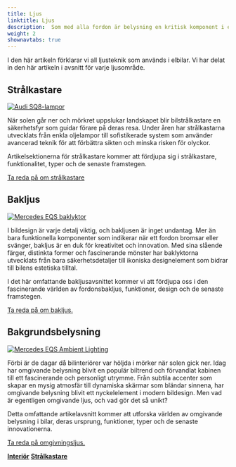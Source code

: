 ```yaml
---
title: Ljus
linktitle: Ljus
description:  Som med alla fordon är belysning en kritisk komponent i elbilar och många tillverkare har utrustat sina elbilar med avancerad ljusteknik.
weight: 2
shownavtabs: true
---
```

<!-- markdownlint-disable MD033 -->

I den här artikeln förklarar vi all ljusteknik som används i elbilar. Vi har delat in den här artikeln i avsnitt för varje ljusområde.

## Strålkastare

<figur>
      <a href="headlights/">
      <img src="https://media.evkx.net/multimedia/technology/lights/audisq8lights_st.jpg" alt="Audi SQ8-lampor" title="Audi SQ8-lampor" class="img-fluid">
      </a>
</figur>

När solen går ner och mörkret uppslukar landskapet blir bilstrålkastare en säkerhetsfyr som guidar förare på deras resa. Under åren har strålkastarna utvecklats från enkla oljelampor till sofistikerade system som använder avancerad teknik för att förbättra sikten och minska risken för olyckor.

Artikelsektionerna för strålkastare kommer att fördjupa sig i strålkastare, funktionalitet, typer och de senaste framstegen.

[Ta reda på om strålkastare](headlights/)

## Bakljus

<figur>
      <a href="rearlights/">
      <img src="https://media.evkx.net/multimedia/technology/lights/rearlights/eqsrearlights_st.jpg" alt="Mercedes EQS baklyktor" title="Mercedes EQS baklyktor" class="img-fluid" >
      </a>
</figur>

I bildesign är varje detalj viktig, och bakljusen är inget undantag. Mer än bara funktionella komponenter som indikerar när ett fordon bromsar eller svänger, bakljus är en duk för kreativitet och innovation. Med sina slående färger, distinkta former och fascinerande mönster har baklyktorna utvecklats från bara säkerhetsdetaljer till ikoniska designelement som bidrar till bilens estetiska tilltal.

I det här omfattande bakljusavsnittet kommer vi att fördjupa oss i den fascinerande världen av fordonsbakljus, funktioner, design och de senaste framstegen.

[Ta reda på om bakljus.](rearlights/)

## Bakgrundsbelysning

<figur>
      <a href="ambientlighting/">
      <img src="https://media.evkx.net/multimedia/technology/lights/ambientlighting/mercedeseqsambientlighting_1_st.jpg" alt="Mercedes EQS Ambient Lighting" title="Mercedes EQS Ambient Lighting" class="img-fluid" >
      </a>
</figur>

Förbi är de dagar då bilinteriörer var höljda i mörker när solen gick ner. Idag har omgivande belysning blivit en populär biltrend och förvandlat kabinen till ett fascinerande och personligt utrymme. Från subtila accenter som skapar en mysig atmosfär till dynamiska skärmar som bländar sinnena, har omgivande belysning blivit ett nyckelelement i modern bildesign. Men vad är egentligen omgivande ljus, och vad gör det så unikt?

   Detta omfattande artikelavsnitt kommer att utforska världen av omgivande belysning i bilar, deras ursprung, funktioner, typer och de senaste innovationerna.

[Ta reda på omgivningsljus.](ambientlighting/)

<div class="mt-3 mb-3">
    <a href="../interior/" class="text-decoration-none text-black"><strong><i class="bi-arrow-left"></i> Interiör</strong></a>
    <a href="headlights/" class="text-decoration-none text-black float-end"><strong>Strålkastare <i class="bi-arrow-right"></i></strong></a>
</div>